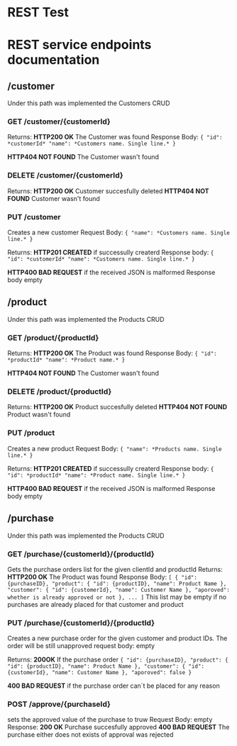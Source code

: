 # REST Test

# REST service endpoints documentation

## /customer
Under this path was implemented the Customers CRUD 

### GET /customer/{customerId}
Returns:
**HTTP200 OK** The Customer was found
Response Body:
`{
    "id": *customerId*
    "name": *Customers name. Single line.*
}`

**HTTP404 NOT FOUND** The Customer wasn't found

### DELETE /customer/{customerId}
Returns:
**HTTP200 OK** Customer succesfully deleted
**HTTP404 NOT FOUND** Customer wasn't found

### PUT /customer
Creates a new customer
Request Body:
`{
    "name": *Customers name. Single line.*
}`

Returns:
**HTTP201 CREATED** if successully createrd
Response body:
`{
    "id": *customerId*
    "name": *Customers name. Single line.*
}`

**HTTP400 BAD REQUEST** if the received JSON is malformed
Response body empty

## /product
Under this path was implemented the Products CRUD 

### GET /product/{productId}
Returns:
**HTTP200 OK** The Product was found
Response Body:
`{
    "id": *productId*
    "name": *Product name.*
}`

**HTTP404 NOT FOUND** The Customer wasn't found

### DELETE /product/{productId}
Returns:
**HTTP200 OK** Product succesfully deleted
**HTTP404 NOT FOUND** Product wasn't found

### PUT /product
Creates a new product
Request Body:
`{
    "name": *Products name. Single line.*
}`

Returns:
**HTTP201 CREATED** if successully createrd
Response body:
`{
    "id": *productId*
    "name": *Product name. Single line.*
}`

**HTTP400 BAD REQUEST** if the received JSON is malformed
Response body empty



## /purchase
Under this path was implemented the Products CRUD 

### GET /purchase/{customerId}/{productId}
Gets the purchase orders list for the given clientId and productId
Returns:
**HTTP200 OK** The Product was found
Response Body:
`
[
    {
        "id": {purchaseID},
        "product": {
            "id": {productID},
            "name": Product Name
        },
        "customer": {
            "id": {customerId},
            "name": Customer Name
        },
        "aporoved": whether is already approved or not
    },
...
]
`
This list may be empty if no purchases are already placed for that customer and product

### PUT /purchase/{customerId}/{productId}
Creates a new purchase order for the given customer and product IDs.
The order will be still unapproved
request body: empty

Returns:
**200OK** If the purchase order
`{
    "id": {purchaseID},
    "product": {
        "id": {productID},
        "name": Product Name
    },
    "customer": {
        "id": {customerId},
        "name": Customer Name
    },
    "aporoved": false
}`

**400 BAD REQUEST** if the purchase order can´t be placed for any reason


### POST /approve/{purchaseId}
sets the approved value of the purchase to truw
Request Body: empty
Response:
**200 OK** Purchase succesfully approved
**400 BAD REQUEST** The purchase either does not exists of approval was rejected
